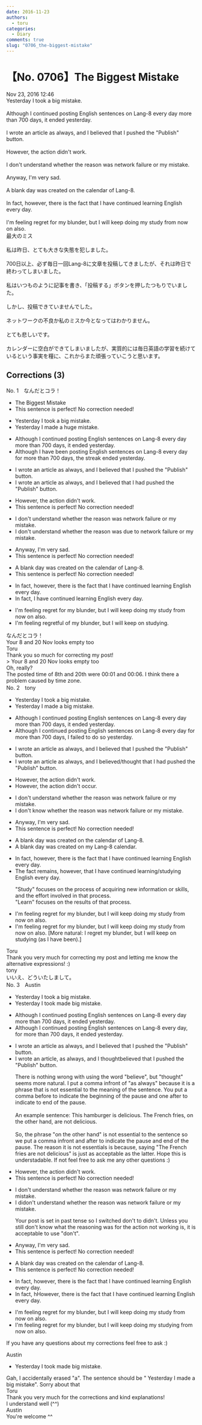 ```yaml
---
date: 2016-11-23
authors:
  - toru
categories:
  - Diary
comments: true
slug: "0706_the-biggest-mistake"
---
```


# 【No. 0706】The Biggest Mistake
<div class="date">Nov 23, 2016 12:46</div>
<div id="post"><div id="body_show_ori">
Yesterday I took a big mistake.<br/><br/>Although I continued posting English sentences on Lang-8 every day more than 700 days, it ended yesterday.<br/><br/>I wrote an article as always, and I believed that I pushed the "Publish" button.<br/><br/>However, the action didn't work.<br/><br/>I don't understand whether the reason was network failure or my mistake.<br/><br/>Anyway, I'm very sad.<br/><br/>A blank day was created on the calendar of Lang-8.<br/><br/>In fact, however, there is the fact that I have continued learning English every day.<br/><br/>I'm feeling regret for my blunder, but I will keep doing my study from now on also.
</div></div>

<!-- more -->

<div id="post_ja"><div id="body_show_mo">
最大のミス<br/><br/>私は昨日、とても大きな失態を犯しました。<br/><br/>700日以上、必ず毎日一回Lang-8に文章を投稿してきましたが、それは昨日で終わってしまいました。<br/><br/>私はいつものように記事を書き、「投稿する」ボタンを押したつもりでいました。<br/><br/>しかし、投稿できていませんでした。<br/><br/>ネットワークの不良か私のミスか今となってはわかりません。<br/><br/>とても悲しいです。<br/><br/>カレンダーに空白ができてしまいましたが、実質的には毎日英語の学習を続けているという事実を糧に、これからまた頑張っていこうと思います。
</div></div>

## Corrections (3)
<div id="block"><div class="first_name"> No. 1　<span class="just_name">なんだとコラ！</span></div><div id="block2">
<ul class="correction_field">
<li class="incorrect">The Biggest Mistake</li>
<li class="corrected perfect">This sentence is perfect! No correction needed!</li>
</ul>
<ul class="correction_field">
<li class="incorrect">Yesterday I took a big mistake.</li>
<li class="corrected correct">
Yesterday I made a huge mistake.
</li>
</ul>
<ul class="correction_field">
<li class="incorrect">Although I continued posting English sentences on Lang-8 every day more than 700 days, it ended yesterday.</li>
<li class="corrected correct">
Although I have been posting English sentences on Lang-8 every day for more than 700 days, the streak ended yesterday.
</li>
</ul>
<ul class="correction_field">
<li class="incorrect">I wrote an article as always, and I believed that I pushed the "Publish" button.</li>
<li class="corrected correct">
I wrote an article as always, and I believed that I had pushed the "Publish" button.
</li>
</ul>
<ul class="correction_field">
<li class="incorrect">However, the action didn't work.</li>
<li class="corrected perfect">This sentence is perfect! No correction needed!</li>
</ul>
<ul class="correction_field">
<li class="incorrect">I don't understand whether the reason was network failure or my mistake.</li>
<li class="corrected correct">
I don't understand whether the reason was due to network failure or my mistake.
</li>
</ul>
<ul class="correction_field">
<li class="incorrect">Anyway, I'm very sad.</li>
<li class="corrected perfect">This sentence is perfect! No correction needed!</li>
</ul>
<ul class="correction_field">
<li class="incorrect">A blank day was created on the calendar of Lang-8.</li>
<li class="corrected perfect">This sentence is perfect! No correction needed!</li>
</ul>
<ul class="correction_field">
<li class="incorrect">In fact, however, there is the fact that I have continued learning English every day.</li>
<li class="corrected correct">
In fact, I have continued learning English every day.
</li>
</ul>
<ul class="correction_field">
<li class="incorrect">I'm feeling regret for my blunder, but I will keep doing my study from now on also.</li>
<li class="corrected correct">
I'm feeling regretful of my blunder, but I will keep on studying.
</li>
</ul>
</div><div class="name"><span class="just_name">なんだとコラ！</span><br>
Your 8 and 20 Nov looks empty too
</div>
<div class="name"><span class="just_name">Toru</span><br>
Thank you so much for correcting my post!<br/>&gt; Your 8 and 20 Nov looks empty too<br/>Oh, really?<br/>The posted time of 8th and 20th were 00:01 and 00:06. I think there a problem caused by time zone.
</div>
</div>
<div id="block"><div class="first_name"> No. 2　<span class="just_name">tony</span></div><div id="block2">
<ul class="correction_field">
<li class="incorrect">Yesterday I took a big mistake.</li>
<li class="corrected correct">
Yesterday I <span class="f_red">made</span> a big mistake.
</li>
</ul>
<ul class="correction_field">
<li class="incorrect">Although I continued posting English sentences on Lang-8 every day more than 700 days, it ended yesterday.</li>
<li class="corrected correct">
Although I continued posting English sentences on Lang-8 every day <span class="f_red">for</span> more than 700 days, <span class="f_red">I failed to do so</span> yesterday.
</li>
</ul>
<ul class="correction_field">
<li class="incorrect">I wrote an article as always, and I believed that I pushed the "Publish" button.</li>
<li class="corrected correct">
I wrote an article as always, and I believed/thought that I <span class="f_red">had</span> pushed the "Publish" button.
</li>
</ul>
<ul class="correction_field">
<li class="incorrect">However, the action didn't work.</li>
<li class="corrected correct">
However, the action didn't <span class="f_red">occur</span>.
</li>
</ul>
<ul class="correction_field">
<li class="incorrect">I don't understand whether the reason was network failure or my mistake.</li>
<li class="corrected correct">
I don't <span class="f_red">know</span> whether the reason was network failure or my mistake.
</li>
</ul>
<ul class="correction_field">
<li class="incorrect">Anyway, I'm very sad.</li>
<li class="corrected perfect">This sentence is perfect! No correction needed!</li>
</ul>
<ul class="correction_field">
<li class="incorrect">A blank day was created on the calendar of Lang-8.</li>
<li class="corrected correct">
A blank day was created on <span class="f_red">my</span> Lang-8 calendar.
</li>
</ul>
<ul class="correction_field">
<li class="incorrect">In fact, however, there is the fact that I have continued learning English every day.</li>
<li class="corrected correct">
<span class="f_red">The fact remains</span>, however, that I have continued learning/studying English every day.
<p class="correction_comment">"Study" focuses on the process of acquiring new information or skills, and the effort involved in that process.<br/>"Learn" focuses on the results of that process.</p>
</li>
</ul>
<ul class="correction_field">
<li class="incorrect">I'm feeling regret for my blunder, but I will keep doing my study from now on also.</li>
<li class="corrected correct">
I'm feeling regret for my blunder, but I will keep doing my study from now on also. [More natural: I regret my blunder, but I will keep on studying (as I have been).]
</li>
</ul>
</div><div class="name"><span class="just_name">Toru</span><br>
Thank you very much for correcting my post and letting me know the alternative expressions! :)
</div>
<div class="name"><span class="just_name">tony</span><br>
いいえ、どういたしまして。
</div>
</div>
<div id="block"><div class="first_name"> No. 3　<span class="just_name">Austin</span></div><div id="block2">
<ul class="correction_field">
<li class="incorrect">Yesterday I took a big mistake.</li>
<li class="corrected correct">
Yesterday I <span class="f_gray"><span class="sline">took </span></span><span class="f_red">m</span>a<span class="f_red">de</span> big mistake.
</li>
</ul>
<ul class="correction_field">
<li class="incorrect">Although I continued posting English sentences on Lang-8 every day more than 700 days, it ended yesterday.</li>
<li class="corrected correct">
Although I continued posting English sentences on Lang-8 every day<span class="f_red">,</span> <span class="f_red">for </span>more than 700 days, it ended yesterday.
</li>
</ul>
<ul class="correction_field">
<li class="incorrect">I wrote an article as always, and I believed that I pushed the "Publish" button.</li>
<li class="corrected correct">
I wrote an article<span class="f_red">,</span> as always, and I <span class="f_red">thought</span><span class="f_gray"><span class="sline">believed</span></span> that I pushed the "Publish" button.
<p class="correction_comment">There is nothing wrong with using the word "believe", but "thought" seems more natural. I put a comma infront of "as always" because it is a phrase that is not essential to the meaning of the sentence. You put a comma before to indicate the beginning of the pause and one after to indicate to end of the pause.<br/><br/>An example sentence: This hamburger is delicious. The French fries, on the other hand, are not delicious.<br/><br/>So, the phrase "on the other hand" is not essential to the sentence so we put a comma infront and after to indicate the pause and end of the pause. The reason it is not essentials is because, saying "The French fries are not delicious" is just as acceptable as the latter. Hope this is understadable. If not feel free to ask me any other questions :)</p>
</li>
</ul>
<ul class="correction_field">
<li class="incorrect">However, the action didn't work.</li>
<li class="corrected perfect">This sentence is perfect! No correction needed!</li>
</ul>
<ul class="correction_field">
<li class="incorrect">I don't understand whether the reason was network failure or my mistake.</li>
<li class="corrected correct">
I d<span class="f_red">id</span><span class="f_gray"><span class="sline">o</span></span>n't understand whether the reason was network failure or my mistake.
<p class="correction_comment">Your post is set in past tense so I switched don't to didn't. Unless you still don't know what the reasoning was for the action not working is, it is acceptable to use "don't".</p>
</li>
</ul>
<ul class="correction_field">
<li class="incorrect">Anyway, I'm very sad.</li>
<li class="corrected perfect">This sentence is perfect! No correction needed!</li>
</ul>
<ul class="correction_field">
<li class="incorrect">A blank day was created on the calendar of Lang-8.</li>
<li class="corrected perfect">This sentence is perfect! No correction needed!</li>
</ul>
<ul class="correction_field">
<li class="incorrect">In fact, however, there is the fact that I have continued learning English every day.</li>
<li class="corrected correct">
<span class="f_gray"><span class="sline">In fact, h</span></span><span class="f_red">H</span>owever, there is the fact that I have continued learning English every day.
</li>
</ul>
<ul class="correction_field">
<li class="incorrect">I'm feeling regret for my blunder, but I will keep doing my study from now on also.</li>
<li class="corrected correct">
I'm feeling regret for my blunder, but I will keep <span class="f_gray"><span class="sline">doing my </span></span>study<span class="f_red">ing</span> from now on<span class="f_gray"><span class="sline"> also</span></span>.
</li>
</ul>
<p class="comment_small">
 If you have any questions about my corrections feel free to ask :)
</p>

</div><div class="name"><span class="just_name">Austin</span><br><div class="quote_field"><ul class="correction_field">
<li class="corrected correct">
Yesterday I <span class="f_gray"><span class="sline">took </span></span><span class="f_red">m</span>a<span class="f_red">de</span> big mistake.
</li>
</ul></div>
Gah, I accidentally erased "a". The sentence should be " Yesterday I made a big mistake". Sorry about that 
</div>
<div class="name"><span class="just_name">Toru</span><br>
Thank you very much for the corrections and kind explanations!<br/>I understand well (^^)
</div>
<div class="name"><span class="just_name">Austin</span><br>
You're welcome ^^
</div>
</div>
